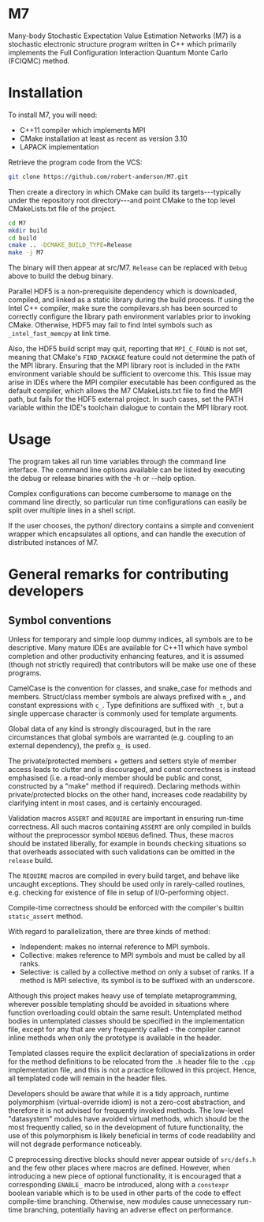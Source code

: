 # M7
Many-body Stochastic Expectation Value Estimation Networks (M7) is a stochastic electronic structure program written in C++ which primarily implements the Full Configuration Interaction Quantum Monte Carlo (FCIQMC) method.

# Installation
To install M7, you will need:
* C++11 compiler which implements MPI
* CMake installation at least as recent as version 3.10
* LAPACK implementation

Retrieve the program code from the VCS:
```bash
git clone https://github.com/robert-anderson/M7.git
```
Then create a directory in which CMake can build its targets---typically under the repository root directory---and point CMake to the top level CMakeLists.txt file of the project.
```bash
cd M7
mkdir build
cd build
cmake .. -DCMAKE_BUILD_TYPE=Release
make -j M7
```
The binary will then appear at src/M7. `Release` can be replaced with `Debug` above to build the debug binary.

Parallel HDF5 is a non-prerequisite dependency which is downloaded, compiled, and linked as a static library during the build process.
If using the Intel C++ compiler, make sure the compilevars.sh has been sourced to correctly configure the library path environment variables prior to invoking CMake.
Otherwise, HDF5 may fail to find Intel symbols such as `_intel_fast_memcpy` at link time.

Also, the HDF5 build script may quit, reporting that `MPI_C_FOUND` is not set, meaning that CMake's `FIND_PACKAGE` feature could not determine the path of the MPI library.
Ensuring that the MPI library root is included in the `PATH` environment variable should be sufficient to overcome this.
This issue may arise in IDEs where the MPI compiler executable has been configured as the default compiler, which allows the M7 CMakeLists.txt file to find the MPI path, but fails for the HDF5 external project.
In such cases, set the PATH variable within the IDE's toolchain dialogue to contain the MPI library root.


# Usage
The program takes all run time variables through the command line interface.
The command line options available can be listed by executing the debug or release binaries with the -h or --help option.

Complex configurations can become cumbersome to manage on the command line directly, so particular run time configurations can easily be split over multiple lines in a shell script.

If the user chooses, the python/ directory contains a simple and convenient wrapper which encapsulates all options, and can handle the execution of distributed instances of M7.


# General remarks for contributing developers

## Symbol conventions

Unless for temporary and simple loop dummy indices, all symbols are to be descriptive.
Many mature IDEs are available for C++11 which have symbol completion and other productivity enhancing features, and it is assumed (though not strictly required) that contributors will be make use one of these programs.

CamelCase is the convention for classes, and snake_case for methods and members.
Struct/class member symbols are always prefixed with `m_`, and constant expressions with `c_`.
Type definitions are suffixed with `_t`, but a single uppercase character is commonly used for template arguments.

Global data of any kind is strongly discouraged, but in the rare circumstances that global symbols are warranted (e.g. coupling to an external dependency), the prefix `g_` is used.

The private/protected members + getters and setters style of member access leads to clutter and is discouraged, and const correctness is instead emphasised (i.e. a read-only member should be public and const, constructed by a "make" method if required).
Declaring methods within private/protected blocks on the other hand, increases code readability by clarifying intent in most cases, and is certainly encouraged.

Validation macros `ASSERT` and `REQUIRE` are important in ensuring run-time correctness.
All such macros containing `ASSERT` are only compiled in builds without the preprocessor symbol `NDEBUG` defined.
Thus, these macros should be instated liberally, for example in bounds checking situations so that overheads associated with such validations can be omitted in the `release` build.

The `REQUIRE` macros are compiled in every build target, and behave like uncaught exceptions.
They should be used only in rarely-called routines, e.g. checking for existence of file in setup of I/O-performing object.

Compile-time correctness should be enforced with the compiler's builtin `static_assert` method.

With regard to parallelization, there are three kinds of method:
* Independent: makes no internal reference to MPI symbols.
* Collective: makes reference to MPI symbols and must be called by all ranks.
* Selective: is called by a collective method on only a subset of ranks.
If a method is MPI selective, its symbol is to be suffixed with an underscore.
  <!---TODO parallelization in concert with validation macros -->
  
Although this project makes heavy use of template metaprogramming, wherever possible templating should be avoided in situations where function overloading could obtain the same result.
Untemplated method bodies in untemplated classes should be specified in the implementation file, except for any that are very frequently called - the compiler cannot inline methods when only the prototype is available in the header. 

Templated classes require the explicit declaration of specializations in order for the method definitions to be relocated from the `.h` header file to the `.cpp` implementation file, and this is not a practice followed in this project. 
Hence, all templated code will remain in the header files.

Developers should be aware that while it is a tidy approach, runtime polymorphism (virtual-override idiom) is not a zero-cost abstraction, and therefore it is not advised for frequently invoked methods.
The low-level "datasystem" modules have avoided virtual methods, which should be the most frequently called, so in the development of future functionality, the use of this polymorphism is likely beneficial in terms of code readability and will not degrade performance noticeably.

C preprocessing directive blocks should never appear outside of `src/defs.h` and the few other places where macros are defined.
However, when introducing a new piece of optional functionality, it is encouraged that a corresponding `ENABLE_` macro be introduced, along with a `constexpr` boolean variable which is to be used in other parts of the code to effect compile-time branching.
Otherwise, new modules cause unnecessary run-time branching, potentially having an adverse effect on performance.